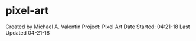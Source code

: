 # pixel-art #
Created by Michael A. Valentin
Project: Pixel Art
Date Started: 04:21-18
Last Updated 04-21-18

